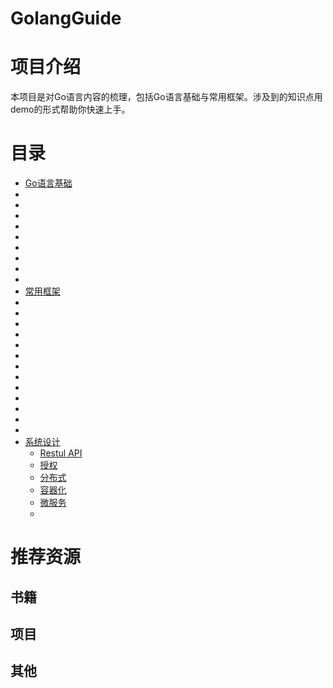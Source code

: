 # GolangGuide
# 项目介绍

本项目是对Go语言内容的梳理，包括Go语言基础与常用框架。涉及到的知识点用demo的形式帮助你快速上手。

# 目录

- <a href = "">Go语言基础</a>
- <a href = ""></a>
- <a href = ""></a>
- <a href = ""></a>
- <a href = ""></a>
- <a href = ""></a>
- <a href = ""></a>
- <a href = ""></a>
- <a href = ""></a>
- <a href = ""></a>
- <a href = "">常用框架</a>
- <a href = ""></a>
- <a href = ""></a>
- <a href = ""></a>
- <a href = ""></a>
- <a href = ""></a>
- <a href = ""></a>
- <a href = ""></a>
- <a href = ""></a>
- <a href = ""></a>
- <a href = ""></a>
- <a href = ""></a>
- <a href = ""></a>
- <a href = ""></a>
- <a href = "">系统设计</a>
  - <a href = "">Restul API</a>
  - <a href = "">授权</a>
  - <a href = "">分布式</a>
  - <a href = "">容器化</a>
  - <a href = "">微服务</a>
  - <a href = ""></a>

# 推荐资源

## 书籍



## 项目



## 其他